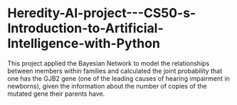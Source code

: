 # Heredity-AI-project---CS50-s-Introduction-to-Artificial-Intelligence-with-Python
This project applied the Bayesian Network to model the relationships between members within families and calculated the joint probability that one has the GJB2 gene (one of the leading causes of hearing impairment in newborns), given the information about the number of copies of the mutated gene their parents have. 
